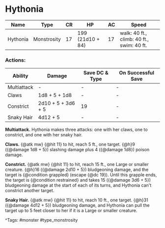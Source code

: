 # Hythonia

| Name | Type | CR | HP | AC | Speed |
|------|------|----|----|----|-------|
| Hythonia | Monstrosity | 17 | 199 (21d10 + 84) | 17 | walk: 40 ft., climb: 40 ft., swim: 40 ft. |

### Actions:

| Ability | Damage | Save DC & Type | On Successful Save |
|---------|--------|----------------|--------------------|
| Multiattack | - | - | - |
| Claws | 1d8 + 5 + 1d8 | - | - |
| Constrict | 2d10 + 5 + 3d6 + 5 | 19 | - |
| Snaky Hair | 4d12 + 5 | - | - |


**Multiattack.** Hythonia makes three attacks: one with her claws, one to constrict, and one with her snaky hair.

**Claws.** {@atk mw} {@hit 11} to hit, reach 5 ft., one target. {@h}9 ({@damage 1d8 + 5}) slashing damage plus 4 ({@damage 1d8}) poison damage.

**Constrict.** {@atk mw} {@hit 11} to hit, reach 15 ft., one Large or smaller creature. {@h}16 ({@damage 2d10 + 5}) bludgeoning damage, and the target is {@condition grappled} (escape {@dc 19}). Until this grapple ends, the target is {@condition restrained} and takes 15 ({@damage 3d6 + 5}) bludgeoning damage at the start of each of its turns, and Hythonia can't constrict another target.

**Snaky Hair.** {@atk mw} {@hit 11} to hit, reach 10 ft., one target. {@h}31 ({@damage 4d12 + 5}) bludgeoning damage, and Hythonia can pull the target up to 5 feet closer to her if it is a Large or smaller creature.

^Tags: #monster #type_monstrosity